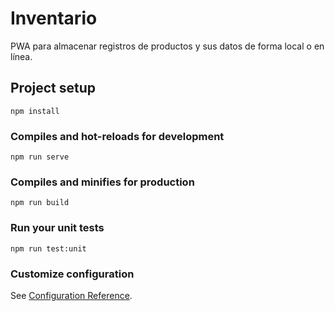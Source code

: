 # Inventario

PWA para almacenar registros de productos y sus datos de forma local o en línea.

## Project setup

    npm install

### Compiles and hot-reloads for development

    npm run serve

### Compiles and minifies for production

    npm run build

### Run your unit tests

    npm run test:unit

### Customize configuration

See [Configuration Reference](https://cli.vuejs.org/config/).
